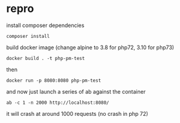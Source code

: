 # repro

install composer dependencies

`composer install`

build docker image (change alpine to 3.8 for php72, 3.10 for php73)

`docker build . -t php-pm-test`

then

`docker run -p 8080:8080 php-pm-test`

and now just launch a series of ab against the container

`ab -c 1 -n 2000 http://localhost:8080/`

it will crash at around 1000 requests (no crash in php 72)
